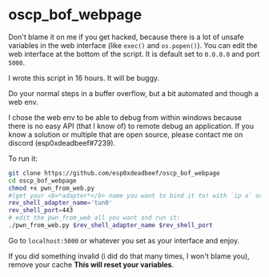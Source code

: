 # oscp_bof_webpage

Don't blame it on me if you get hacked, because there is a lot of unsafe variables in the web interface (like `exec()` and `os.popen()`). You can edit the web interface at the bottom of the script. It is default set to `0.0.0.0` and port `5000`.

I wrote this script in 16 hours. It will be buggy.


Do your normal steps in a buffer overflow, but a bit automated and though a web env. 

I chose the web env to be able to debug from within windows because there is no easy API (that I know of) to remote debug an application. If you know a solution or multiple that are open source, please contact me on discord (esp0xdeadbeef#7239).



To run it:
```bash
git clone https://github.com/esp0xdeadbeef/oscp_bof_webpage
cd oscp_bof_webpage
chmod +x pwn_from_web.py
#(get your <b>*adapter*</b> name you want to bind it to) with `ip a` or `ifconfig`
rev_shell_adapter_name='tun0'
rev_shell_port=443
# edit the pwn_from_web all you want and run it: 
./pwn_from_web.py $rev_shell_adapter_name $rev_shell_port
```

Go to `localhost:5000` or whatever you set as your interface and enjoy.


If you did something invalid (i did do that many times, I won't blame you), remove your cache <b>This will reset your variables</b>. 
